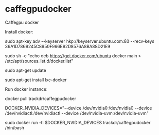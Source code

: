 # caffegpudocker
Caffegpu docker

Install docker:

sudo apt-key adv --keyserver hkp://keyserver.ubuntu.com:80 --recv-keys 36A1D7869245C8950F966E92D8576A8BA88D21E9

sudo sh -c "echo deb https://get.docker.com/ubuntu docker main > /etc/apt/sources.list.d/docker.list" 

sudo apt-get update

sudo apt-get install lxc-docker

Run docker instance:

docker pull trackdr/caffegpudocker

DOCKER_NVIDIA_DEVICES="--device /dev/nvidia0:/dev/nvidia0 --device /dev/nvidiactl:/dev/nvidiactl --device /dev/nvidia-uvm:/dev/nvidia-uvm"

sudo docker run -ti $DOCKER_NVIDIA_DEVICES trackdr/caffegpudocker /bin/bash
